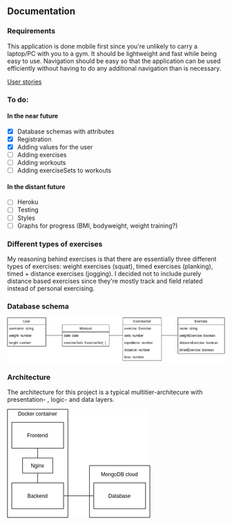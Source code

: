 ## Documentation

### Requirements

This application is done mobile first since you're unlikely to carry a laptop/PC with you to a gym. It should be lightweight and fast while being easy to use. Navigation should be easy so that the application can be used efficiently without having to do any additional navigation than is necessary.

[User stories](https://github.com/ollikehy/jafa/blob/master/documentation/userstories.md)

### To do:

#### In the near future

- [x] Database schemas with attributes
- [x] Registration
- [x] Adding values for the user
- [ ] Adding exercises
- [ ] Adding workouts
- [ ] Adding exerciseSets to workouts

#### In the distant future

- [ ] Heroku
- [ ] Testing
- [ ] Styles
- [ ] Graphs for progress (BMI, bodyweight, weight training?)

### Different types of exercises

My reasoning behind exercises is that there are essentially three different types of exercises: weight exercises (squat), timed exercises (planking), timed + distance exercises (jogging). I decided not to include purely distance based exercises since they're mostly track and field related instead of personal exercising.

### Database schema

![Database schema](https://github.com/ollikehy/jafa/blob/master/documentation/dbschema.png)

### Architecture

The architecture for this project is a typical multitier-architecure with presentation- , logic- and data layers.

![Architectural schema](https://github.com/ollikehy/jafa/blob/master/documentation/architecture.png)
